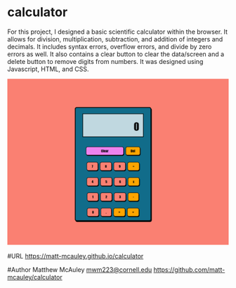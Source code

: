 # calculator
For this project, I designed a basic scientific calculator within the browser. It allows for division, multiplication, subtraction, and addition of integers and decimals. It includes syntax errors, overflow errors, and divide by zero errors as well. It also contains a clear button to clear the data/screen and a delete button to remove digits from numbers. It was designed using Javascript, HTML, and CSS.

![Screenshot](./images/Screenshot.png)

#URL
https://matt-mcauley.github.io/calculator

#Author
Matthew McAuley
mwm223@cornell.edu
https://github.com/matt-mcauley/calculator